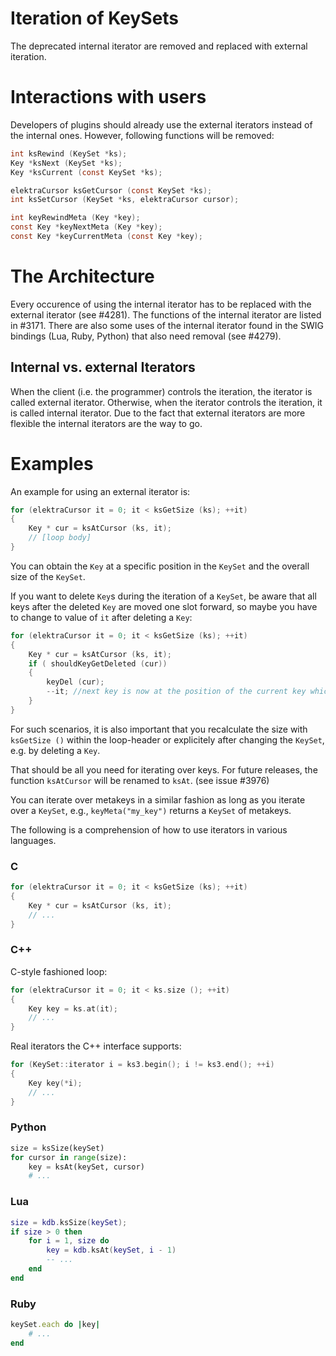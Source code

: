 # Iteration of KeySets

The deprecated internal iterator are removed and replaced with external iteration.

# Interactions with users

Developers of plugins should already use the external iterators instead of the internal ones.
However, following functions will be removed:

```C
int ksRewind (KeySet *ks);
Key *ksNext (KeySet *ks);
Key *ksCurrent (const KeySet *ks);

elektraCursor ksGetCursor (const KeySet *ks);
int ksSetCursor (KeySet *ks, elektraCursor cursor);

int keyRewindMeta (Key *key);
const Key *keyNextMeta (Key *key);
const Key *keyCurrentMeta (const Key *key);
```

# The Architecture

Every occurence of using the internal iterator has to be replaced with the external iterator (see #4281).
The functions of the internal iterator are listed in #3171.
There are also some uses of the internal iterator found in the SWIG bindings (Lua, Ruby, Python) that also need removal (see #4279).

## Internal vs. external Iterators

When the client (i.e. the programmer) controls the iteration, the iterator is called external iterator.
Otherwise, when the iterator controls the iteration, it is called internal iterator.
Due to the fact that external iterators are more flexible the internal iterators are the way to go.

# Examples

An example for using an external iterator is:

```c
for (elektraCursor it = 0; it < ksGetSize (ks); ++it)
{
    Key * cur = ksAtCursor (ks, it);
    // [loop body]
}
```

You can obtain the `Key` at a specific position in the `KeySet` and the overall size of the `KeySet`.

If you want to delete `Key`s during the iteration of a `KeySet`, be aware that all keys after the
deleted `Key` are moved one slot forward, so maybe you have to change to value of `it` after deleting
a `Key`:

```c
for (elektraCursor it = 0; it < ksGetSize (ks); ++it)
{
    Key * cur = ksAtCursor (ks, it);
    if ( shouldKeyGetDeleted (cur))
    {
	    keyDel (cur);
	    --it; //next key is now at the position of the current key which was deleted
    }
}
```

For such scenarios, it is also important that you recalculate the size with `ksGetSize ()`
within the loop-header or explicitely after changing the `KeySet`, e.g. by deleting a `Key`.

That should be all you need for iterating over keys.
For future releases, the function `ksAtCursor` will be renamed to `ksAt`. (see issue #3976)

You can iterate over metakeys in a similar fashion as long as you iterate over a `KeySet`, e.g., `keyMeta("my_key")` returns a `KeySet` of metakeys.

The following is a comprehension of how to use iterators in various languages.

### C

```c
for (elektraCursor it = 0; it < ksGetSize (ks); ++it)
{
    Key * cur = ksAtCursor (ks, it);
    // ...
}
```

### C++

C-style fashioned loop:

```cpp
for (elektraCursor it = 0; it < ks.size (); ++it)
{
	Key key = ks.at(it);
	// ...
}
```

Real iterators the C++ interface supports:

```cpp
for (KeySet::iterator i = ks3.begin(); i != ks3.end(); ++i)
{
	Key key(*i);
	// ...
}
```

### Python

```python
size = ksSize(keySet)
for cursor in range(size):
	key = ksAt(keySet, cursor)
	# ...
```

### Lua

```lua
size = kdb.ksSize(keySet);
if size > 0 then
	for i = 1, size do
		key = kdb.ksAt(keySet, i - 1)
		-- ...
	end
end
```

### Ruby

```ruby
keySet.each do |key|
	# ...
end
```
